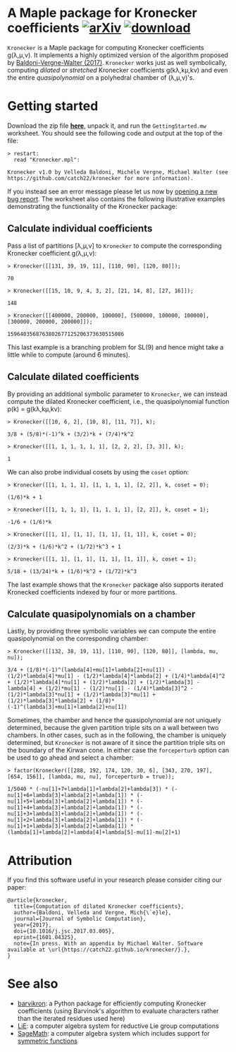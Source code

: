 # A Maple package for Kronecker coefficients [![arXiv](http://img.shields.io/badge/arXiv-1601.04325-blue.svg?style=flat)](http://arxiv.org/abs/1601.04325) [![download](https://img.shields.io/badge/download-zip-red.svg?style=flat)](https://github.com/catch22/kronecker/zipball/master)

`Kronecker` is a Maple package for computing Kronecker coefficients g(λ,μ,ν). It implements a highly optimized version of the algorithm proposed by [Baldoni-Vergne-Walter (2017)](http://arxiv.org/abs/1601.04325). `Kronecker` works just as well symbolically, computing *dilated* or *stretched* Kronecker coefficients g(kλ,kμ,kν) and even the entire *quasipolynomial* on a polyhedral chamber of (λ,μ,ν)'s.


# Getting started

Download the zip file [**here**](https://github.com/catch22/kronecker/zipball/master), unpack it, and run the `GettingStarted.mw` worksheet.
You should see the following code and output at the top of the file:
```maple
> restart:
  read "Kronecker.mpl":

Kronecker v1.0 by Velleda Baldoni, Michèle Vergne, Michael Walter (see https://github.com/catch22/kronecker for more information).
```
If you instead see an error message please let us now by [opening a new bug report](https://github.com/catch22/kronecker/issues/new).
The worksheet also contains the following illustrative examples demonstrating the functionality of the Kronecker package:

## Calculate individual coefficients

Pass a list of partitions [λ,μ,ν] to `Kronecker` to compute the corresponding Kronecker coefficient g(λ,μ,ν):

```maple
> Kronecker([[131, 39, 19, 11], [110, 90], [120, 80]]);

70

> Kronecker([[15, 10, 9, 4, 3, 2], [21, 14, 8], [27, 16]]);

148

> Kronecker([[400000, 200000, 100000], [500000, 100000, 100000], [300000, 200000, 200000]]);

1596403568763802677125206373630515086
```

This last example is a branching problem for SL(9) and hence might take a little while to compute (around 6 minutes).

## Calculate dilated coefficients

By providing an additional symbolic parameter to `Kronecker`, we can instead compute the dilated Kronecker coefficient, i.e., the quasipolynomial function p(k) = g(kλ,kμ,kν):

```maple
> Kronecker([[10, 6, 2], [10, 8], [11, 7]], k);

3/8 + (5/8)*(-1)^k + (3/2)*k + (7/4)*k^2

> Kronecker([[1, 1, 1, 1, 1, 1], [2, 2, 2], [3, 3]], k);

1
```

We can also probe individual cosets by using the `coset` option:

```maple
> Kronecker([[1, 1, 1, 1], [1, 1, 1, 1], [2, 2]], k, coset = 0);

(1/6)*k + 1

> Kronecker([[1, 1, 1, 1], [1, 1, 1, 1], [2, 2]], k, coset = 1);

-1/6 + (1/6)*k
```

```maple
> Kronecker([[1, 1], [1, 1], [1, 1], [1, 1]], k, coset = 0);

(2/3)*k + (1/6)*k^2 + (1/72)*k^3 + 1

> Kronecker([[1, 1], [1, 1], [1, 1], [1, 1]], k, coset = 1);

5/18 + (13/24)*k + (1/6)*k^2 + (1/72)*k^3
```

The last example shows that the `Kronecker` package also supports iterated Kronecked coefficients indexed by four or more partitions.

## Calculate quasipolynomials on a chamber

Lastly, by providing three symbolic variables we can compute the entire quasipolynomial on the corresponding chamber:

```maple
> Kronecker([[132, 38, 19, 11], [110, 90], [120, 80]], [lambda, mu, nu]);

3/4 + (1/8)*(-1)^(lambda[4]+mu[1]+lambda[2]+nu[1]) - (1/2)*lambda[4]*mu[1] - (1/2)*lambda[4]*lambda[2] + (1/4)*lambda[4]^2 + (1/2)*lambda[4]*nu[1] + (1/2)*lambda[2] + (1/2)*lambda[3] - lambda[4] + (1/2)*mu[1] - (1/2)*nu[1] - (1/4)*lambda[3]^2 - (1/2)*lambda[3]*nu[1] + (1/2)*lambda[3]*mu[1] + (1/2)*lambda[3]*lambda[2] + (1/8)*(-1)^(lambda[3]+mu[1]+lambda[2]+nu[1])
```

Sometimes, the chamber and hence the quasipolynomial are not uniquely determined, because the given partition triple sits on a wall between two chambers.
In other cases, such as in the following, the chamber is uniquely determined, but `Kronecker` is not aware of it since the partition triple sits on the boundary of the Kirwan cone.
In either case the `forceperturb` option can be used to go ahead and select a chamber:

```maple
> factor(Kronecker([[288, 192, 174, 120, 30, 6], [343, 270, 197], [654, 156]], [lambda, mu, nu], forceperturb = true));

1/5040 * (-nu[1]+7+lambda[1]+lambda[2]+lambda[3]) * (-nu[1]+6+lambda[3]+lambda[2]+lambda[1]) * (-nu[1]+5+lambda[3]+lambda[2]+lambda[1]) * (-nu[1]+4+lambda[3]+lambda[2]+lambda[1]) * (-nu[1]+3+lambda[3]+lambda[2]+lambda[1]) * (-nu[1]+2+lambda[3]+lambda[2]+lambda[1]) * (-nu[1]+1+lambda[3]+lambda[2]+lambda[1]) * (lambda[1]+lambda[2]+lambda[4]+lambda[5]-mu[1]-mu[2]+1)
```


# Attribution

If you find this software useful in your research please consider citing our paper:

```
@article{kronecker,
  title={Computation of dilated Kronecker coefficients},
  author={Baldoni, Velleda and Vergne, Mich{\`e}le},
  journal={Journal of Symbolic Computation},
  year={2017},
  doi={10.1016/j.jsc.2017.03.005},
  eprint={1601.04325},
  note={In press. With an appendix by Michael Walter. Software available at \url{https://catch22.github.io/kronecker/}.},
}
```


# See also

- [barvikron](https://github.com/catch22/barvikron): a Python package for efficiently computing Kronecker coefficients (using Barvinok's algorithm to evaluate characters rather than the iterated residues used here)
- [LiE](http://wwwmathlabo.univ-poitiers.fr/~maavl/LiE/): a computer algebra system for reductive Lie group computations
- [SageMath](http://sagemath.org/): a computer algebra system which includes support for [symmetric functions](http://doc.sagemath.org/html/en/reference/combinat/sage/combinat/sf/sfa.html#sage.combinat.sf.sfa.SymmetricFunctionAlgebra_generic_Element.itensor)
